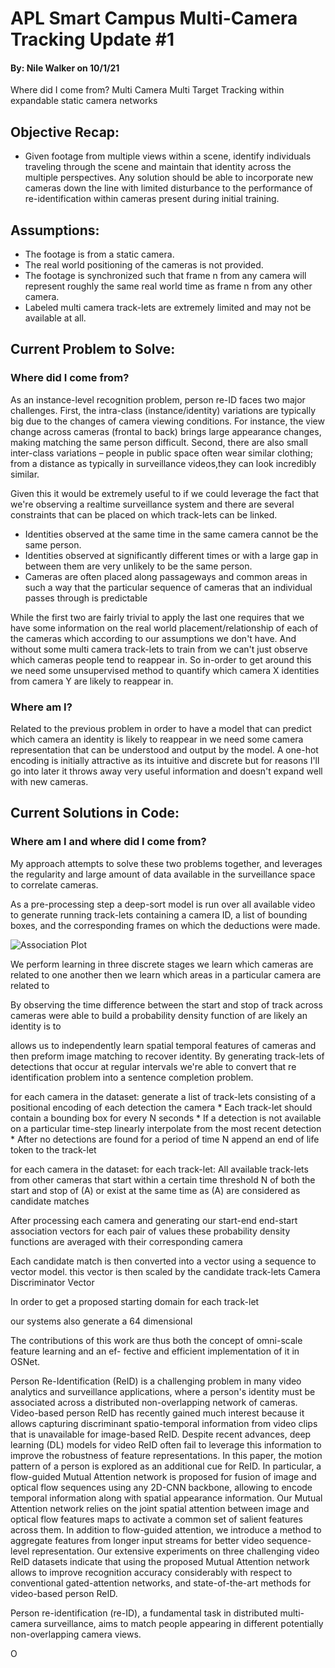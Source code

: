 # APL Smart Campus Multi-Camera Tracking Update #1 
#### By: Nile Walker on 10/1/21
Where did I come from?
Multi Camera Multi Target Tracking within expandable static camera networks

## Objective Recap:
* Given footage from multiple views within a scene, identify individuals traveling through the scene and maintain that identity across the multiple perspectives. Any solution should be able to incorporate new cameras down the line with limited disturbance to the performance of re-identification within cameras present during initial training.

## Assumptions:
* The footage is from a static camera.
* The real world positioning of the cameras is not provided.
* The footage is synchronized such that frame n from any camera will represent roughly the same real world time as frame n from any other camera.
* Labeled multi camera track-lets are extremely limited and may not be available at all.

<!-- ## Terminology
Here I use the term similarity to describe how likely an identity from camera X is likely to reappear and camera Y -->

## Current Problem to Solve:
### **Where did I come from?**
As an instance-level recognition problem, person re-ID faces two major challenges. First, the intra-class (instance/identity) variations are typically big due to the changes of camera viewing conditions. For instance, the view change across cameras (frontal to back) brings large appearance changes, making matching the same person difficult. Second, there are also small inter-class variations – people in public space often wear similar clothing; from a distance as typically in surveillance videos,they can look incredibly similar.

Given this it would be extremely useful to if we could leverage the fact that we're observing a realtime surveillance system and there are several constraints that can be placed on which track-lets can be linked.
* Identities observed at the same time in the same camera cannot be the same person.
* Identities observed at significantly different times or with a large gap in between them are very unlikely to be the same person.
* Cameras are often placed along passageways and common areas in such a way that the particular sequence of cameras that an individual passes through is predictable

While the first two are fairly trivial to apply the last one requires that we have some information on the real world placement/relationship of each of the cameras which according to our assumptions we don't have. And without some multi camera track-lets to train from we can't just observe which cameras people tend to reappear in. So in-order to get around this we need some unsupervised method to quantify which camera X identities from camera Y are likely to reappear in.

### **Where am I?**
Related to the previous problem in order to have a model that can predict which camera an identity is likely to reappear in we need some camera representation that can be understood and output by the model. A one-hot encoding is initially attractive as its intuitive and discrete but for reasons I'll go into later it throws away very useful information and doesn't expand well with new cameras.

## Current Solutions in Code:
### **Where am I and where did I come from?**
My approach attempts to solve these two problems together, and leverages the regularity and large amount of data available in the surveillance space to correlate cameras.

As a pre-processing step a deep-sort model is run over all available video to generate running track-lets containing a camera ID, a list of bounding boxes, and the corresponding frames on which the deductions were made. 

<img src="" alt="Association Plot"/>

We perform learning in three discrete stages we learn which cameras are related to one another then we learn which areas in a particular camera are related to

By observing the time difference between the start and stop of track across cameras were able to build a probability density function of  are likely an identity is to 

allows us to independently learn spatial temporal features of cameras and then preform image matching to recover identity. By generating track-lets of detections that occur at regular intervals we're able to convert that re identification problem into a sentence completion problem. 


for each camera in the dataset:
    generate a list of track-lets consisting of a positional encoding of each detection the camera
        * Each track-let should contain a bounding box for every N seconds
        * If a detection is not available on a particular time-step linearly interpolate from the most recent detection
        * After no detections are found for a period of time N append an end of life token to the track-let 

for each camera in the dataset:
    for each track-let:
        All available track-lets from other cameras that start within a certain time threshold N of both the start and stop of (A) or exist at the same time as (A) are considered as candidate matches

<!-- As a pre-training step we need to generate camera descriptor vectors -->

After processing each camera and generating our start-end end-start association vectors
    for each pair of values these probability  density functions are averaged with their corresponding camera

Each candidate match is then converted into a vector using a sequence to vector model. this vector is then scaled by the candidate track-lets Camera Discriminator Vector

In order to get a proposed starting domain for each track-let

our systems also generate a 64 dimensional 

The contributions of this work are thus both the concept of omni-scale feature learning and an ef- fective and efficient implementation of it in OSNet. 

Person Re-Identification (ReID) is a challenging problem in many video analytics and surveillance applications, where a person's identity must be associated across a distributed non-overlapping network of cameras. Video-based person ReID has recently gained much interest because it allows capturing discriminant spatio-temporal information from video clips that is unavailable for image-based ReID. Despite recent advances, deep learning (DL) models for video ReID often fail to leverage this information to improve the robustness of feature representations. In this paper, the motion pattern of a person is explored as an additional cue for ReID. In particular, a flow-guided Mutual Attention network is proposed for fusion of image and optical flow sequences using any 2D-CNN backbone, allowing to encode temporal information along with spatial appearance information. Our Mutual Attention network relies on the joint spatial attention between image and optical flow features maps to activate a common set of salient features across them. In addition to flow-guided attention, we introduce a method to aggregate features from longer input streams for better video sequence-level representation. Our extensive experiments on three challenging video ReID datasets indicate that using the proposed Mutual Attention network allows to improve recognition accuracy considerably with respect to conventional gated-attention networks, and state-of-the-art methods for video-based person ReID.


Person re-identification (re-ID), a fundamental task in distributed multi-camera surveillance, aims to match people appearing in different potentially non-overlapping camera views. 

O